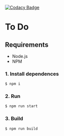 [![Codacy Badge](https://app.codacy.com/project/badge/Grade/c6ec901b652740909d7c950b92e6b3bc)](https://www.codacy.com/gh/christopherigm/solefi/dashboard?utm_source=github.com&amp;utm_medium=referral&amp;utm_content=christopherigm/solefi&amp;utm_campaign=Badge_Grade)

# To Do

## Requirements

* Node.js
* NPM

### 1. Install dependences
```sh
$ npm i
```
### 2. Run
```sh
$ npm run start
```
### 3. Build
```sh
$ npm run build
```
